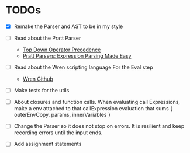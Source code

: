 # TODOs

- [X] Remake the Parser and AST to be in my style

- [ ] Read about the Pratt Parser
    - [Top Down Operator Precedence](https://crockford.com/javascript/tdop/tdop.html)
    - [Pratt Parsers: Expression Parsing Made Easy](https://journal.stuffwithstuff.com/2011/03/19/pratt-parsers-expression-parsing-made-easy/)

- [ ] Read about the Wren scripting language For the Eval step
    - [Wren Github](https://github.com/wren-lang/wren)

- [ ] Make tests for the utils

- [ ] About closures and function calls. When evaluating call Expressions, make a env attached
to that callExpression evaluation that sums { outerEnvCopy, params, innerVariables }

- [ ] Change the Parser so it does not stop on errors. It is resilient and keep recording errors until
the input ends.

- [ ] Add assignment statements